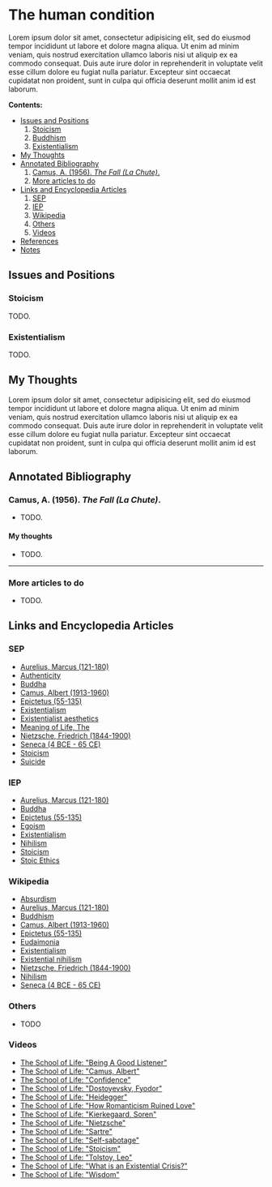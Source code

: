 The human condition
================================================================================

Lorem ipsum dolor sit amet, consectetur adipisicing elit, sed do eiusmod tempor
incididunt ut labore et dolore magna aliqua. Ut enim ad minim veniam, quis
nostrud exercitation ullamco laboris nisi ut aliquip ex ea commodo consequat.
Duis aute irure dolor in reprehenderit in voluptate velit esse cillum dolore
eu fugiat nulla pariatur. Excepteur sint occaecat cupidatat non proident,
sunt in culpa qui officia deserunt mollit anim id est laborum.


**Contents:**

-   [Issues and Positions](#issues-and-positions)
    1.  [Stoicism](#stoicism)
    1.  [Buddhism](#buddhism)
    1.  [Existentialism](#existentialism)
-   [My Thoughts](#my-thoughts)
-   [Annotated Bibliography](#annotated-bibliography)
    1.  [Camus, A. (1956). *The Fall (La Chute)*.](#camus-a.-1956.-the-fall-la-chute.)
    1.  [More articles to do](#more-articles-to-do)
-   [Links and Encyclopedia Articles](#links-and-encyclopedia-articles)
    1.  [SEP](#sep)
    1.  [IEP](#iep)
    1.  [Wikipedia](#wikipedia)
    1.  [Others](#others)
    1.  [Videos](#videos)
-   [References](#references)
-   [Notes](#fn1)


Issues and Positions
--------------------------------------------------------------------------------


### Stoicism

TODO.


### Existentialism

TODO.


My Thoughts
--------------------------------------------------------------------------------

Lorem ipsum dolor sit amet, consectetur adipisicing elit, sed do eiusmod tempor
incididunt ut labore et dolore magna aliqua. Ut enim ad minim veniam, quis
nostrud exercitation ullamco laboris nisi ut aliquip ex ea commodo consequat.
Duis aute irure dolor in reprehenderit in voluptate velit esse cillum dolore
eu fugiat nulla pariatur. Excepteur sint occaecat cupidatat non proident,
sunt in culpa qui officia deserunt mollit anim id est laborum.


Annotated Bibliography
--------------------------------------------------------------------------------

### Camus, A. (1956). *The Fall (La Chute)*.

-   TODO.

#### My thoughts

-   TODO.


--------------------------------------------------------------------------------

### More articles to do

-   TODO.


Links and Encyclopedia Articles
--------------------------------------------------------------------------------

### SEP

-   [Aurelius, Marcus (121-180)](http://plato.stanford.edu/entries/marcus-aurelius/)
-   [Authenticity](http://plato.stanford.edu/entries/authenticity/)
-   [Buddha](http://plato.stanford.edu/entries/buddha/)
-   [Camus, Albert (1913-1960)](http://plato.stanford.edu/entries/camus/)
-   [Epictetus (55-135)](http://plato.stanford.edu/entries/epictetus/)
-   [Existentialism](http://plato.stanford.edu/entries/existentialism/)
-   [Existentialist aesthetics](http://plato.stanford.edu/entries/aesthetics-existentialist/)
-   [Meaning of Life, The](http://plato.stanford.edu/entries/life-meaning/)
-   [Nietzsche, Friedrich (1844-1900)](http://plato.stanford.edu/entries/nietzsche/)
-   [Seneca (4 BCE - 65 CE)](http://plato.stanford.edu/entries/seneca/)
-   [Stoicism](http://plato.stanford.edu/entries/stoicism/)
-   [Suicide](http://plato.stanford.edu/entries/suicide/)

### IEP

-   [Aurelius, Marcus (121-180)](http://www.iep.utm.edu/marcus/)
-   [Buddha](http://www.iep.utm.edu/buddha/)
-   [Epictetus (55-135)](http://www.iep.utm.edu/epictetu/)
-   [Egoism](http://www.iep.utm.edu/egoism/)
-   [Existentialism](http://www.iep.utm.edu/existent/)
-   [Nihilism](http://www.iep.utm.edu/nihilism/)
-   [Stoicism](http://www.iep.utm.edu/stoicism/)
-   [Stoic Ethics](http://www.iep.utm.edu/stoiceth/)

### Wikipedia

-   [Absurdism](http://en.wikipedia.org/wiki/Absurdism)
-   [Aurelius, Marcus (121-180)](https://en.wikipedia.org/wiki/Marcus_Aurelius)
-   [Buddhism](https://en.wikipedia.org/wiki/Buddhism)
-   [Camus, Albert (1913-1960)](https://en.wikipedia.org/wiki/Albert_Camus)
-   [Epictetus (55-135)](https://en.wikipedia.org/wiki/Epictetus)
-   [Eudaimonia](https://en.wikipedia.org/wiki/Eudaimonia)
-   [Existentialism](http://en.wikipedia.org/wiki/Existentialism)
-   [Existential nihilism](http://en.wikipedia.org/wiki/Existential_nihilism)
-   [Nietzsche, Friedrich (1844-1900)](https://en.wikipedia.org/wiki/Friedrich_Nietzsche)
-   [Nihilism](http://en.wikipedia.org/wiki/Nihilism)
-   [Seneca (4 BCE - 65 CE)](https://en.wikipedia.org/wiki/Seneca_the_Younger)

### Others

-   TODO

### Videos

-   [The School of Life: "Being A Good Listener"](https://www.youtube.com/watch?v=-BdbiZcNBXg)
-   [The School of Life: "Camus, Albert"](https://www.youtube.com/watch?v=jQOfbObFOCw)
-   [The School of Life: "Confidence"](https://www.youtube.com/watch?v=1D-vyjQIUDc)
-   [The School of Life: "Dostoyevsky, Fyodor"](https://www.youtube.com/watch?v=MMmSdxZpseY)
-   [The School of Life: "Heidegger"](https://www.youtube.com/watch?v=Br1sGrA7XTU)
-   [The School of Life: "How Romanticism Ruined Love"](https://www.youtube.com/watch?v=jltM5qYn25w)
-   [The School of Life: "Kierkegaard, Soren"](https://www.youtube.com/watch?v=D9JCwkx558o)
-   [The School of Life: "Nietzsche"](https://www.youtube.com/watch?v=wHWbZmg2hzU)
-   [The School of Life: "Sartre"](https://www.youtube.com/watch?v=3bQsZxDQgzU)
-   [The School of Life: "Self-sabotage"](https://www.youtube.com/watch?v=ni-Gqp9-Has)
-   [The School of Life: "Stoicism"](https://www.youtube.com/watch?v=yu7n0XzqtfA)
-   [The School of Life: "Tolstoy, Leo"](https://www.youtube.com/watch?v=Lr6DYLBkyG0)
-   [The School of Life: "What is an Existential Crisis?"](https://www.youtube.com/watch?v=aEzMwNBjkAU)
-   [The School of Life: "Wisdom"](https://www.youtube.com/watch?v=ox8XlcUppbo)

